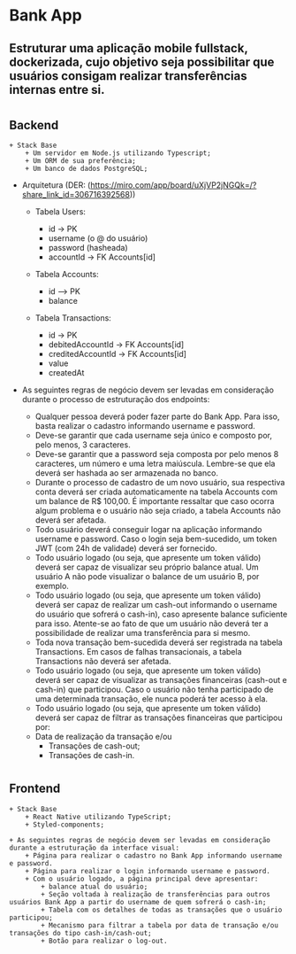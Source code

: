# Bank App

## Estruturar uma aplicação mobile fullstack, dockerizada, cujo objetivo seja possibilitar que usuários consigam realizar transferências internas entre si.

#

## Backend

    + Stack Base
        + Um servidor em Node.js utilizando Typescript;
        + Um ORM de sua preferência;
        + Um banco de dados PostgreSQL;


+ Arquitetura (DER: (https://miro.com/app/board/uXjVP2jNGQk=/?share_link_id=306716392568))

    + Tabela Users:
        + id -> PK
        + username (o @ do usuário)
        + password (hasheada)
        + accountId -> FK Accounts[id]

    + Tabela Accounts:
        + id —> PK
        + balance

    + Tabela Transactions:
        + id -> PK
        + debitedAccountId -> FK Accounts[id]
        + creditedAccountId -> FK Accounts[id]
        + value
        + createdAt

+ As seguintes regras de negócio devem ser levadas em consideração durante o processo de estruturação dos endpoints:

    + Qualquer pessoa deverá poder fazer parte do Bank App. Para isso, basta realizar o cadastro informando username e password.
    + Deve-se garantir que cada username seja único e composto por, pelo menos, 3 caracteres.
    + Deve-se garantir que a password seja composta por pelo menos 8 caracteres, um número e uma letra maiúscula. Lembre-se que ela deverá ser hashada ao ser armazenada no banco.
    + Durante o processo de cadastro de um novo usuário, sua respectiva conta deverá ser criada automaticamente na tabela Accounts com um balance de R$ 100,00. É importante ressaltar que caso ocorra algum problema e o usuário não seja criado,  a tabela Accounts não deverá ser afetada.
    + Todo usuário deverá conseguir logar na aplicação informando username e password. Caso o login seja bem-sucedido, um token JWT (com 24h de validade) deverá ser fornecido.
    + Todo usuário logado (ou seja, que apresente um token válido) deverá ser capaz de visualizar seu próprio balance atual. Um usuário A não pode visualizar o balance de um usuário B, por exemplo.
    + Todo usuário logado (ou seja, que apresente um token válido) deverá ser capaz de realizar um cash-out informando o username do usuário que sofrerá o cash-in), caso apresente balance suficiente para isso. Atente-se ao fato de que um usuário não deverá ter a possibilidade de realizar uma transferência para si mesmo.
    + Toda nova transação bem-sucedida deverá ser registrada na tabela Transactions. Em casos de falhas transacionais, a tabela Transactions não deverá ser afetada.
    + Todo usuário logado (ou seja, que apresente um token válido) deverá ser capaz de visualizar as transações financeiras (cash-out e cash-in) que participou. Caso o usuário não tenha participado de uma determinada transação, ele nunca poderá ter acesso à ela.
    + Todo usuário logado (ou seja, que apresente um token válido) deverá ser capaz de filtrar as transações financeiras que participou por:
    + Data de realização da transação e/ou
        + Transações de cash-out;
        + Transações de cash-in.

#
## Frontend

    + Stack Base
        + React Native utilizando TypeScript;
        + Styled-components;

    + As seguintes regras de negócio devem ser levadas em consideração durante a estruturação da interface visual:
        + Página para realizar o cadastro no Bank App informando username e password.
        + Página para realizar o login informando username e password.
        + Com o usuário logado, a página principal deve apresentar:
            + balance atual do usuário;
            + Seção voltada à realização de transferências para outros usuários Bank App a partir do username de quem sofrerá o cash-in;
            + Tabela com os detalhes de todas as transações que o usuário participou;
            + Mecanismo para filtrar a tabela por data de transação e/ou transações do tipo cash-in/cash-out;
            + Botão para realizar o log-out.
